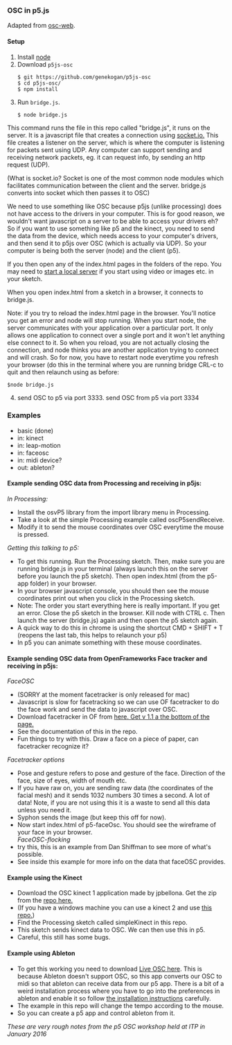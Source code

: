 ### OSC in p5.js

Adapted from [osc-web](https://github.com/automata/osc-web).

#### Setup

1. Install [node](https://nodejs.org/)
2. Download `p5js-osc`
	```
	$ git https://github.com/genekogan/p5js-osc
	$ cd p5js-osc/
	$ npm install
	```
3. Run `bridge.js`.
	```
	$ node bridge.js
	```

This command runs the file in this repo called "bridge.js", it runs on the server. It is a javascript file that creates a connection using <a href="http://socket.io/">socket.io.</a> This file creates a listener on the server, which is where the computer is listening for packets sent using UDP. Any computer can support sending and receiving network packets, eg. it can request info, by sending an http request (UDP).  

(What is socket.io? Socket is one of the most common node modules which facilitates communication between the client and the server. bridge.js converts into socket which then passes it to OSC)  

We need to use something like OSC because p5js (unlike processing) does not have access to the drivers in your computer. This is for good reason, we wouldn't want javascript on a server to be able to access your drivers eh? So if you want to use something like p5 and the kinect, you need to send the data from the device, which needs access to your computer's drivers, and then send it to p5js over OSC (which is actually via UDP). So your computer is being both the server (node) and the client (p5).  

If you then open any of the index.html pages in the folders of the repo. You may need to <a href="http://www.pythonforbeginners.com/modules-in-python/how-to-use-simplehttpserver/">start a local server</a> if you start using video or images etc. in your sketch.  

When you open index.html from a sketch in a browser, it connects to bridge.js.  

Note: if you try to reload the index.html page in the browser. You'll notice you get an error and node will stop running. When you start node, the server communicates with your application over a particular port. It only allows one application to connect over a single port and it won't let anything else connect to it. So when you reload, you are not actually closing the connection, and node thinks you are another application trying to connect and will crash. So for now, you have to restart node everytime you refresh your browser (do this in the terminal where you are running bridge CRL-c to quit and then relaunch using as before:  
	
	$node bridge.js 

4) send OSC to p5 via port 3333. send OSC from p5 via port 3334  


### Examples

 - basic (done)
 - in: kinect
 - in: leap-motion
 - in: faceosc
 - in: midi device?
 - out: ableton?

#### Example sending OSC data from Processing and receiving in p5js:

*In Processing:*  

- Install the osvP5 library from the import library menu in Processing.
- Take a look at the simple Processing example called oscP5sendReceive.
- Modify it to send the mouse coordinates over OSC everytime the mouse is pressed.

*Getting this talking to p5:*  

- To get this running. Run the Processing sketch. Then, make sure you are running bridge.js in your terminal (always launch this on the server before you launch the p5 sketch). Then open index.html (from the p5-app folder) in your browser.
- In your browser javascript console, you should then see the mouse coordinates print out when you click in the Processing sketch.
- Note: The order you start everything here is really important. If you get an error. Close the p5 sketch in the browser. Kill node with CTRL c. Then launch the server (bridge.js) again and then open the p5 sketch again.
- A quick way to do this in chrome is using the shortcut CMD + SHIFT + T (reopens the last tab, this helps to relaunch your p5)
- In p5 you can animate something with these mouse coordinates.

#### Example sending OSC data from OpenFrameworks Face tracker and receiving in p5js:

*FaceOSC*  

- (SORRY at the moment facetracker is only released for mac)
- Javascript is slow for facetracking so we can use OF facetracker to do the face work and send the data to javascript over OSC.
- Download facetracker in OF from <a href="https://github.com/kylemcdonald/ofxFaceTracker/releases">here. Get v 1.1 a the bottom of the page.</a>
- See the documentation of this in the repo.
- Fun things to try with this. Draw a face on a piece of paper, can facetracker recognize it?

*Facetracker options*

- Pose and gesture refers to pose and gesture of the face. Direction of the face, size of eyes, width of mouth etc.
- If you have raw on, you are sending raw data (the coordinates of the facial mesh) and it sends 1032 numbers 30 times a second. A lot of data! Note, if you are not using this it is a waste to send all this data unless you need it.
- Syphon sends the image (but keep this off for now).
- Now start index.html of p5-faceOsc. You should see the wireframe of your face in your browser.   
*FaceOSC-flocking*  
- try this, this is an example from Dan Shiffman to see more of what's possible.  
- See inside this example for more info on the data that faceOSC provides.  

#### Example using the Kinect
 
- Download the OSC kinect 1 application made by jpbellona. Get the zip from the [repo here.](https://github.com/jpbellona/simpleKinect)
- (If you have a windows machine you can use a kinect 2 and use [this repo.](https://github.com/microcosm/ofxKinectV2-OSC))
- Find the Processing sketch called simpleKinect in this repo.  
- This sketch sends kinect data to OSC. We can then use this in p5.  
- Careful, this still has some bugs.  

#### Example using Ableton

- To get this working you need to download [Live OSC here](http://livecontrol.q3f.org/ableton-liveapi/liveosc/). This is because Ableton doesn't support OSC, so this app converts our OSC to midi so that ableton can receive data from our p5 app. There is a bit of a weird installation process where you have to go into the preferences in ableton and enable it so follow [the installation instructions](http://livecontrol.q3f.org/ableton-liveapi/liveosc/#Installation) carefully.
- The example in this repo will change the tempo according to the mouse.
- So you can create a p5 app and control ableton from it.

*These are very rough notes from the p5 OSC workshop held at ITP in January 2016*
